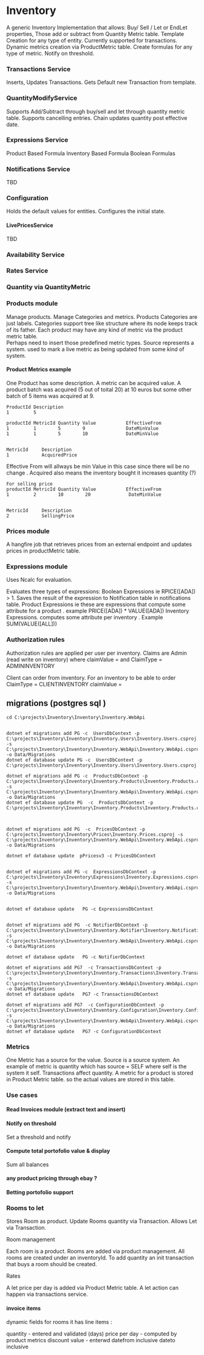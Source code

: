 # Inventory
A generic Inventory Implementation that allows:
Buy/ Sell / Let or EndLet properties, Those add or subtract from Quantity Metric table.
Template Creation for any type of entity. Currently supported for transactions. 
Dynamic metrics creation via ProductMetric table. 
Create formulas for any type of metric. 
Notify on threshold. 

### Transactions Service 

Inserts, Updates Transactions. Gets Default new Transaction from template.

### QuantityModifyService
Supports Add/Subtract through buy/sell and let through quantity metric table. 
Supports cancelling entries.
Chain updates quantity post effective date. 


### Expressions Service
Product Based Formula
Inventory Based Formula 
Boolean Formulas 

### Notifications Service 

TBD 


### Configuration
Holds the default values for entities. 
Configures the initial state. 


#### LivePricesService

TBD 






### Availability Service 


### Rates Service 






### Quantity via QuantityMetric    

### Products module 
Manage products. Manage Categories and metrics. 
Products Categories are just labels. 
Categories support tree like structure where its node keeps track of its father. Each product may have any kind of  metric via the product metric table.  
Perhaps need to insert those predefined metric types. Source represents a system. used to mark a live metric as being updated from some kind of system. 


#### Product Metrics example 
One Product has some description. A metric can be acquired value. 
A product batch was acquired (5 out of toital 20) at 10 euros but some other batch of 5 items was acquired at 9. 

    ProductId Description  
    1         5

    productId MetricId Quantity Value           EffectiveFrom    
    1         1        5        9               DateMinValue  
    1         1        5        10              DateMinValue       


    MetricId     Description  
    1            AcquiredPrice

Effective From will allways be min Value in this case since there wil be no change . Acquired also means the inventory bought it increases quantity (?)

    For selling price 
    productId MetricId Quantity Value           EffectiveFrom    
    1         2        10        20              DateMinValue       

    
    MetricId     Description  
    2            SellingPrice
    

### Prices module 
    
A hangfire job that retrieves prices from an external endpoint and updates prices in productMetric table. 




### Expressions module

Uses Ncalc for evaluation. 

Evaluates three types of expressions:
    Boolean Expressions ie RPICE([ADA]) > 1. Saves the result of the expression to Notification table in notifications table. 
    Product Expressions ie these are expressions that compute some attribute for a product . example PRICE([ADA]) * VALUE([ADA]) 
    Inventory Expressions. computes some attribute per inventory . Example SUM(VALUE([ALL])) 


### Authorization rules 
    
Authorization rules are applied per user per inventory.
Claims are Admin (read write on inventory) 
where claimValue = <InventoryId> and 
ClaimType = ADMININVENTORY
        
Client can order from inventory. For an inventory to be able to order 
ClaimType = CLIENTINVENTORY claimValue = <InventoryId>
   

## migrations (postgres sql )
    
    cd C:\projects\Inventory\Inventory\Inventory.WebApi
    
    
    dotnet ef migrations add PG -c  UsersDbContext -p C:\projects\Inventory\Inventory\Inventory.Users\Inventory.Users.csproj -s C:\projects\Inventory\Inventory\Inventory.WebApi\Inventory.WebApi.csproj -o Data/Migrations
    dotnet ef database update PG -c  UsersDbContext -p C:\projects\Inventory\Inventory\Inventory.Users\Inventory.Users.csproj 
    
    dotnet ef migrations add PG -c  ProductsDbContext -p C:\projects\Inventory\Inventory\Inventory.Products\Inventory.Products.csproj -s C:\projects\Inventory\Inventory\Inventory.WebApi\Inventory.WebApi.csproj -o Data/Migrations
    dotnet ef database update PG  -c  ProductsDbContext -p C:\projects\Inventory\Inventory\Inventory.Products\Inventory.Products.csproj 
    
    
    
    dotnet ef migrations add PG  -c  PricesDbContext -p C:\projects\Inventory\Inventory\Prices\Inventory.Prices.csproj -s     C:\projects\Inventory\Inventory\Inventory.WebApi\Inventory.WebApi.csproj -o Data/Migrations
    
    dotnet ef database update  pPricesv3 -c PricesDbContext
    
    
    dotnet ef migrations add PG -c  ExpressionsDbContext -p C:\projects\Inventory\Inventory\Expressions\Inventory.Expressions.csproj -s C:\projects\Inventory\Inventory\Inventory.WebApi\Inventory.WebApi.csproj -o Data/Migrations
    
    
    dotnet ef database update   PG -c ExpressionsDbContext
    
    
    dotnet ef migrations add PG  -c NotifierDbContext -p C:\projects\Inventory\Inventory\Inventory.Notifier\Inventory.Notifications.csproj -s  C:\projects\Inventory\Inventory\Inventory.WebApi\Inventory.WebApi.csproj -o Data/Migrations
    
    dotnet ef database update   PG -c NotifierDbContext

    dotnet ef migrations add PG7  -c TransactionsDbContext -p C:\projects\Inventory\Inventory\Inventory.Transactions\Inventory.Transactions.csproj  -s  C:\projects\Inventory\Inventory\Inventory.WebApi\Inventory.WebApi.csproj -o Data/Migrations
    dotnet ef database update   PG7 -c TransactionsDbContext

    dotnet ef migrations add PG7  -c ConfigurationDbContext -p C:\projects\Inventory\Inventory\Inventory.Configuration\Inventory.Configuration.csproj  -s  C:\projects\Inventory\Inventory\Inventory.WebApi\Inventory.WebApi.csproj -o Data/Migrations
    dotnet ef database update   PG7 -c ConfigurationDbContext

### Metrics 

   One Metric has a source for the value. Source is a source system.
   An example of metric is quantity which has source = SELF where self is the system it self. 
   Transactions affect quantity. 
   A metric for a product is stored in Product Metric table. so the actual values are stored in this table. 



### Use cases

#### Read Invoices module (extract text and insert) 

#### Notify on threshold 

Set a threshold and notify
        
#### Compute total portofolio value & display   
Sum all balances 

#### any product pricing through ebay ?

#### Betting portofolio support 

### Rooms to let 

Stores Room as product.
Update Rooms quantity via Transaction. 
Allows Let via Transaction.



Room management 

Each room is a product. Rooms are added via product management.
All rooms are created under an inventoryId.
To add quantity an init transaction that buys a room should be created.


Rates 

A let price per day is added via Product Metric table.
A let action can happen via transactions service. 


#### invoice items 

dynamic fields 
for rooms it has line items :

quantity - entered and validated (days)
price per day - computed by product metrics 
discount value - enterwd 
datefrom inclusive 
dateto inclusive 




    
